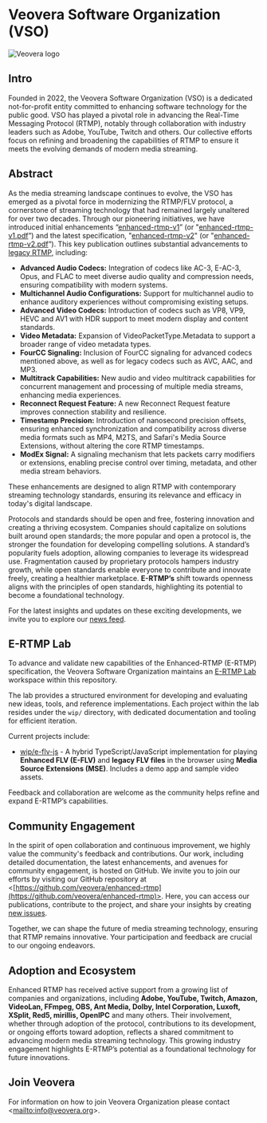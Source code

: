 <!-- THIS FILE IS GENERATED, DON'T EDIT -->

# Veovera Software Organization (VSO)

![Veovera logo](https://veovera.github.io/enhanced-rtmp/vso_logo.png)

## Intro

Founded in 2022, the Veovera Software Organization (VSO) is a dedicated not-for-profit entity committed to enhancing software technology for the public good. VSO has played a pivotal role in advancing the Real-Time Messaging Protocol (RTMP), notably through collaboration with industry leaders such as Adobe, YouTube, Twitch and others. Our collective efforts focus on refining and broadening the capabilities of RTMP to ensure it meets the evolving demands of modern media streaming.

## Abstract

As the media streaming landscape continues to evolve, the VSO has emerged as a pivotal force in modernizing the RTMP/FLV protocol, a cornerstone of streaming technology that had remained largely unaltered for over two decades. Through our pioneering initiatives, we have introduced initial enhancements “[enhanced-rtmp-v1](https://veovera.github.io/enhanced-rtmp/docs/enhanced/enhanced-rtmp-v1)” (or "[enhanced-rtmp-v1.pdf](https://veovera.github.io/enhanced-rtmp/docs/enhanced/enhanced-rtmp-v1.pdf)”) and the latest specification, "[enhanced-rtmp-v2](https://veovera.github.io/enhanced-rtmp/docs/enhanced/enhanced-rtmp-v2)" (or "[enhanced-rtmp-v2.pdf](https://veovera.github.io/enhanced-rtmp/docs/enhanced/enhanced-rtmp-v2.pdf)”). This key publication outlines substantial advancements to [legacy RTMP](https://veovera.org/docs/legacy/), including:

- **Advanced Audio Codecs:** Integration of codecs like AC-3, E-AC-3, Opus, and FLAC to meet diverse audio quality and compression needs, ensuring compatibility with modern systems.  
- **Multichannel Audio Configurations:** Support for multichannel audio to enhance auditory experiences without compromising existing setups.  
- **Advanced Video Codecs:** Introduction of codecs such as VP8, VP9, HEVC and AV1 with HDR support to meet modern display and content standards.  
- **Video Metadata:** Expansion of VideoPacketType.Metadata to support a broader range of video metadata types.  
- **FourCC Signaling:** Inclusion of FourCC signaling for advanced codecs mentioned above, as well as for legacy codecs such as AVC, AAC, and MP3.  
- **Multitrack Capabilities:** New audio and video multitrack capabilities for concurrent management and processing of multiple media streams, enhancing media experiences.  
- **Reconnect Request Feature:** A new Reconnect Request feature improves connection stability and resilience.  
- **Timestamp Precision:** Introduction of nanosecond precision offsets, ensuring enhanced synchronization and compatibility across diverse media formats such as MP4, M2TS, and Safari's Media Source Extensions, without altering the core RTMP timestamps.
- **ModEx Signal:** A signaling mechanism that lets packets carry modifiers or extensions, enabling precise control over timing, metadata, and other media stream behaviors. 

These enhancements are designed to align RTMP with contemporary streaming technology standards, ensuring its relevance and efficacy in today's digital landscape.

Protocols and standards should be open and free, fostering innovation and creating a thriving ecosystem. Companies should capitalize on solutions built around open standards; the more popular and open a protocol is, the stronger the foundation for developing compelling solutions. A standard’s popularity fuels adoption, allowing companies to leverage its widespread use. Fragmentation caused by proprietary protocols hampers industry growth, while open standards enable everyone to contribute and innovate freely, creating a healthier marketplace. **E-RTMP’s** shift towards openness aligns with the principles of open standards, highlighting its potential to become a foundational technology.

For the latest insights and updates on these exciting developments, we invite you to explore our [news feed](https://veovera.github.io/enhanced-rtmp/docs/news/feed).

## E-RTMP Lab

To advance and validate new capabilities of the Enhanced-RTMP (E-RTMP) specification, the Veovera Software Organization maintains an [E-RTMP Lab](https://github.com/veovera/enhanced-rtmp/tree/main/e-rtmp-lab) workspace within this repository.

The lab provides a structured environment for developing and evaluating new ideas, tools, and reference implementations. Each project within the lab resides under the `wip/` directory, with dedicated documentation and tooling for efficient iteration.

Current projects include:

- [wip/e-flv-js](https://github.com/veovera/enhanced-rtmp/tree/main/e-rtmp-lab/wip/e-flv-js) - A hybrid TypeScript/JavaScript implementation for playing **Enhanced FLV (E-FLV)** and **legacy FLV files** in the browser using **Media Source Extensions (MSE)**. Includes a demo app and sample video assets.

Feedback and collaboration are welcome as the community helps refine and expand E-RTMP’s capabilities.

## Community Engagement

In the spirit of open collaboration and continuous improvement, we highly value the community's feedback and contributions. Our work, including detailed documentation, the latest enhancements, and avenues for community engagement, is hosted on GitHub. We invite you to join our efforts by visiting our GitHub repository at <[https://github.com/veovera/enhanced-rtmp](https://github.com/veovera/enhanced-rtmp)>. Here, you can access our publications, contribute to the project, and share your insights by creating [new issues](https://github.com/veovera/enhanced-rtmp/issues).

Together, we can shape the future of media streaming technology, ensuring that RTMP remains innovative. Your participation and feedback are crucial to our ongoing endeavors.

## Adoption and Ecosystem

Enhanced RTMP has received active support from a growing list of companies and organizations, including **Adobe, YouTube, Twitch, Amazon, VideoLan, FFmpeg, OBS, Ant Media, Dolby, Intel Corporation, Luxoft, XSplit, Red5, mirillis, OpenIPC** and many others. Their involvement, whether through adoption of the protocol, contributions to its development, or ongoing efforts toward adoption, reflects a shared commitment to advancing modern media streaming technology. This growing industry engagement highlights E-RTMP’s potential as a foundational technology for future innovations.

## Join Veovera

For information on how to join Veovera Organization please contact <[mailto:info@veovera.org](mailto:info@veovera.org)>.
